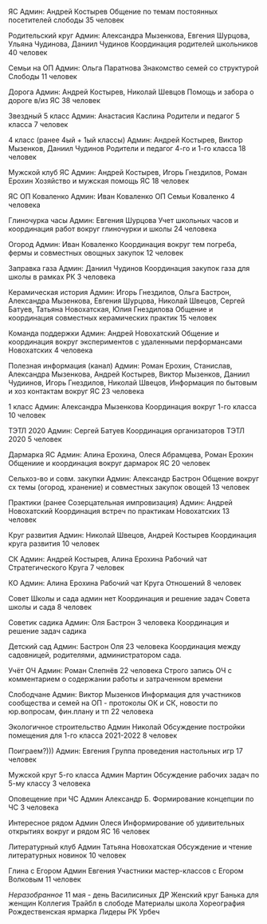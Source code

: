 ЯС
Админ: Андрей Костырев
Общение по темам постоянных посетителей слободы
35 человек

Родительский круг
Админ: Александра Мызенкова, Евгения Шурцова, Ульяна Чудинова, Даниил Чудинов
Координация родителей школьников
40 человек

Семьи на ОП
Админ: Ольга Паратнова
Знакомство семей со структурой Слободы
11 человек

Дорога
Админ: Андрей Костырев, Николай Шевцов
Помощь и забора о дороге в/из ЯС
38 человек

Звездный 5 класс
Админ: Анастасия Каслина
Родители и педагог 5 класса
7 человек

4 класс (ранее 4ый + 1ый классы)
Админ: Андрей Костырев, Виктор Мызенков, Даниил Чудинов
Родители и педагог 4-го и 1-го класса
18 человек

Мужской клуб ЯС
Админ: Андрей Костырев, Игорь Гнездилов, Роман Ерохин
Хозяйство и мужская помощь ЯС
18 человек

ЯС ОП Коваленко
Админ: Иван Коваленко
ОП Семьи Коваленко
4 человека

Глиночурка часы
Админ: Евгения Шурцова
Учет школьных часов и координация работ вокруг глиночурки и школы
24 человека

Огород
Админ: Иван Коваленко
Координация вокруг тем погреба, фермы и совместных овощных закупок
12 человек

Заправка газа
Админ: Даниил Чудинов
Координация закупок газа для школы в рамках РК
3 человека

Керамическая история
Админ: Игорь Гнездилов, Ольга Бастрон, Александра Мызенкова, Евгения Шурцова, Николай Швецов, Сергей Батуев, Татьяна Новохатская, Юлия Гнездилова
Общение и координация совместных керамических практик
15 человек

Команда поддержки 
Админ: Андрей Новохатский
Общение и координация вокруг экспериментов с удаленными перформансами Новохатских
4 человека

Полезная информация (канал)
Админ: Роман Ерохин, Станислав, Александра Мызенкова, Андрей Костырев, Виктор Мызенков, Даниил Чудиинов, Игорь Гнездилов, Николай Швецов, 
Информация по бытовым и хоз контактам вокруг ЯС
23 человека

1 класс
Админ: Александра Мызенкова
Координация вокруг 1-го класса
10 человек

ТЭТЛ 2020
Админ: Сергей Батуев
Координация организаторов ТЭТЛ 2020
5 человек

Дармарка ЯС
Админ: Алина Ерохина, Олеся Абрамцева, Роман Ерохин
Общениие и координация вокруг дармарок ЯС
20 человек

Сельхоз-во и совм. закупки
Админ: Александр Бастрон
Общение вокруг сх темы (огород, хранение) и совместных закупок овощей
13 человек

Практики (ранее Созерцательная импровизация)
Админ: Андрей Новохатский
Координация встреч по практикам Новохатских
13 человек

Круг развития
Админ: Николай Швецов, Андрей Костырев
Координация круга развития
10 человек 

СК
Админ: Андрей Костырев, Алина Ерохина
Рабочий чат Стратегического Круга
7 человек

КО 
Админ: Алина Ерохина
Рабочий чат Круга Отношений 
8 человек

Совет Школы и сада
админ нет
Координация и решение задач Совета школы и сада 
8 человек

Советик садика 
Админ: Оля Бастрон
3 человека
Координация и решение задач садика

Детский сад
Админ: Бастрон Оля
23 человека
Координация между садовницей, родителями, администратором сада. 

Учёт ОЧ
Админ: Роман Слепнёв
22 человека
Строго запись ОЧ с комментарием о содержании работы и затраченном времени

Слободчане
Админ: Виктор Мызенков
Информация для участников сообщества и семей на ОП - протоколы ОК и СК, новости по юр.вопросам, фин.плану и тп
22 человека

Экологичное строительство
Админ Николай
Обсуждение постройки помещения для 1-го класса 2021-2022
8 человек

Поиграем?)))
Админ: Евгения
Группа проведения настольных игр
17 человек

Мужской круг 5-го класса
Админ Мартин
Обсуждение рабочих задач по 5-му классу
3 человека

Оповещение при ЧС
Админ Александр Б.
Формирование концепции по ЧС
3 человека

Интересное рядом
Админ Олеся
Информирование об удивительных открытиях вокруг и рядом ЯС
16 человек

Литературный клуб
Админ Татьяна Новохатская
Обсуждение и чтение литературных новинок
10 человек

Глина с Егором
Админ Евгения
Участники мастер-классов с Егором Волковым
11 человек

*Неразобранное*
11 мая - день Василисиных ДР
Женский круг
Банька для женщин
Коллегия
Трайбл в слободе
Материалы школа
Хореография
Рождественская ярмарка
Лидеры РК
Урбеч
